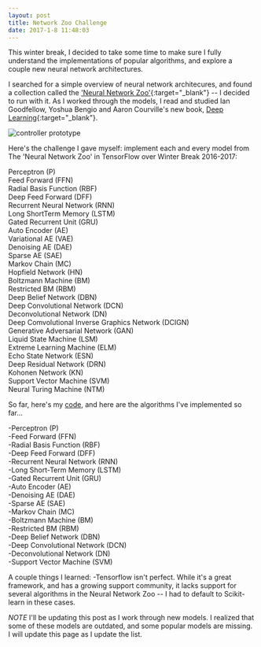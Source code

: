 ```yaml
---
layout: post
title: Network Zoo Challenge
date: 2017-1-8 11:48:03
---
```


This winter break, I decided to take some time to make sure I fully understand the implementations of popular algorithms, and explore a couple new neural network architectures.
 
I searched for a simple overview of neural network architecures, and found a collection called the ['Neural Network Zoo'](http://www.asimovinstitute.org/neural-network-zoo/){:target="_blank"} -- I decided to run with it. As I worked through the models, I read and studied Ian Goodfellow, Yoshua Bengio and Aaron Courville's new book, [Deep Learning](http://www.deeplearningbook.org/){:target="_blank"}.
 
![controller prototype](https://raw.githubusercontent.com/rileyedmunds/rileyedmunds.github.io/master/images/zoo/neuralnetworks.png)
 
Here's the challenge I gave myself: implement each and every model from The 'Neural Network Zoo' in TensorFlow over Winter Break 2016-2017:
 
Perceptron (P)  
Feed Forward (FFN)  
Radial Basis Function (RBF)  
Deep Feed Forward (DFF)  
Recurrent Neural Network (RNN)  
Long ShortTerm Memory (LSTM)  
Gated Recurrent Unit (GRU)  
Auto Encoder (AE)  
Variational AE (VAE)  
Denoising AE (DAE)  
Sparse AE (SAE)  
Markov Chain (MC)  
Hopfield Network (HN)  
Boltzmann Machine (BM)  
Restricted BM (RBM)  
Deep Belief Network (DBN)  
Deep Convolutional Network (DCN)  
Deconvolutional Network (DN)  
Deep Comvolutional Inverse Graphics Network (DCIGN)  
Generative Adversarial Network (GAN)  
Liquid State Machine (LSM)  
Extreme Learning Machine (ELM)  
Echo State Network (ESN)  
Deep Residual Network (DRN)  
Kohonen Network (KN)  
Support Vector Machine (SVM)  
Neural Turing Machine (NTM)  
  
  
So far, here's my [code](https://github.com/rileyedmunds/zoochallenge), and here are the algorithms I've implemented so far...
  
  
-Perceptron (P)  
-Feed Forward (FFN)  
-Radial Basis Function (RBF)  
-Deep Feed Forward (DFF)  
-Recurrent Neural Network (RNN)  
-Long Short-Term Memory (LSTM)  
-Gated Recurrent Unit (GRU)  
-Auto Encoder (AE)  
-Denoising AE (DAE)  
-Sparse AE (SAE)  
-Markov Chain (MC)  
-Boltzmann Machine (BM)  
-Restricted BM (RBM)  
-Deep Belief Network (DBN)  
-Deep Convolutional Network (DCN)  
-Deconvolutional Network (DN)  
-Support Vector Machine (SVM)  
  
   
  
A couple things I learned: 
-Tensorflow isn't perfect. While it's a great framework, and has a growing support community, it lacks support for several algorithms in the Neural Network Zoo -- I had to default to Scikit-learn in these cases.
  
*NOTE* I'll be updating this post as I work through new models. I realized that some of these models are outdated, and some popular models are missing. I will update this page as I update the list.

    
    
